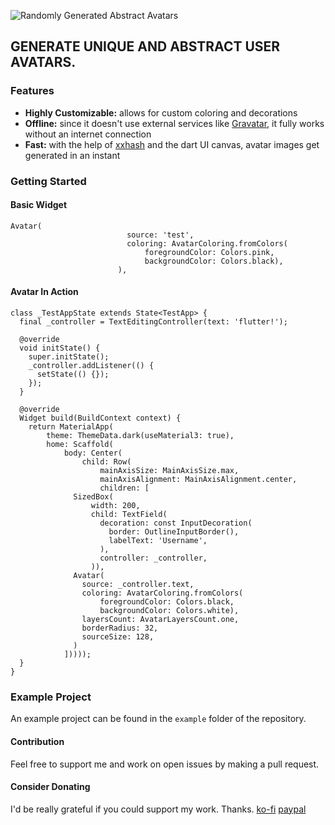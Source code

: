 ![Randomly Generated Abstract Avatars](https://i.imgur.com/sgSN8BG.png)
## GENERATE UNIQUE AND ABSTRACT USER AVATARS.

### Features
* **Highly Customizable:** allows for custom coloring and decorations
* **Offline:** since it doesn't use external services like [Gravatar](https://gravatar.com/), it fully works without an internet connection
* **Fast:** with the help of [xxhash](https://github.com/Cyan4973/xxHash) and the dart UI canvas, avatar images get generated in an instant

### Getting Started
#### Basic Widget
```
Avatar(
                          source: 'test',
                          coloring: AvatarColoring.fromColors(
                              foregroundColor: Colors.pink,
                              backgroundColor: Colors.black),
                        ),
```

#### Avatar In Action
```
class _TestAppState extends State<TestApp> {
  final _controller = TextEditingController(text: 'flutter!');

  @override
  void initState() {
    super.initState();
    _controller.addListener(() {
      setState(() {});
    });
  }

  @override
  Widget build(BuildContext context) {
    return MaterialApp(
        theme: ThemeData.dark(useMaterial3: true),
        home: Scaffold(
            body: Center(
                child: Row(
                    mainAxisSize: MainAxisSize.max,
                    mainAxisAlignment: MainAxisAlignment.center,
                    children: [
              SizedBox(
                  width: 200,
                  child: TextField(
                    decoration: const InputDecoration(
                      border: OutlineInputBorder(),
                      labelText: 'Username',
                    ),
                    controller: _controller,
                  )),
              Avatar(
                source: _controller.text,
                coloring: AvatarColoring.fromColors(
                    foregroundColor: Colors.black,
                    backgroundColor: Colors.white),
                layersCount: AvatarLayersCount.one,
                borderRadius: 32,
                sourceSize: 128,
              )
            ]))));
  }
}
```

### Example Project
An example project can be found in the `example` folder of the repository.

#### Contribution
Feel free to support me and work on open issues by making a pull request.

#### Consider Donating
I'd be really grateful if you could support my work. Thanks.
[ko-fi](https://ko-fi.com/milchkonsument)
[paypal](https://www.paypal.com/paypalme/Milchbub)

